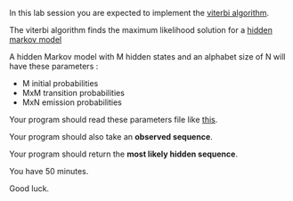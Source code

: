 In this lab session you are expected to implement the [viterbi algorithm](https://en.wikipedia.org/wiki/Viterbi_algorithm).

The viterbi algorithm finds the maximum likelihood solution for a [hidden markov model](https://en.wikipedia.org/wiki/Viterbi_algorithm)

A hidden Markov model with M hidden states and an alphabet size of N will have these parameters  :
  * M initial probabilities
  * MxM transition probabilities
  * MxN emission probabilities

Your program should read these parameters file like [this](sample_parameters.dat).

Your program should also take an **observed sequence**.

Your program should return the **most likely hidden sequence**.

You have 50 minutes.

Good luck.
